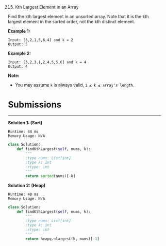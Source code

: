 215. Kth Largest Element in an Array

Find the `k`th largest element in an unsorted array. Note that it is the `k`th largest element in the sorted order, not the `k`th distinct element.

**Example 1:**
```
Input: [3,2,1,5,6,4] and k = 2
Output: 5
```

**Example 2:**
```
Input: [3,2,3,1,2,4,5,5,6] and k = 4
Output: 4
```

**Note:**

* You may assume `k` is always valid, `1 ≤ k ≤ array's length`.

# Submissions
---
**Solution 1: (Sort)**
```
Runtime: 44 ms
Memory Usage: N/A
```
```python
class Solution:
    def findKthLargest(self, nums, k):
        """
        :type nums: List[int]
        :type k: int
        :rtype: int
        """
        return sorted(nums)[-k]
```

**Solution 2: (Heap)**
```
Runtime: 48 ms
Memory Usage: N/A
```
```python
class Solution:
    def findKthLargest(self, nums, k):
        """
        :type nums: List[int]
        :type k: int
        :rtype: int
        """
        return heapq.nlargest(k, nums)[-1]
```